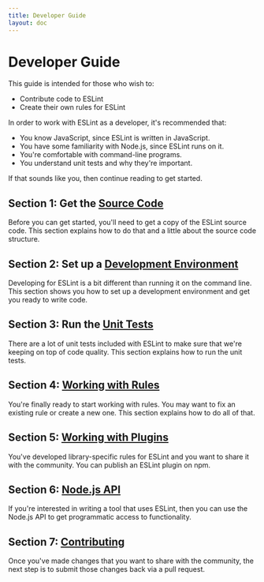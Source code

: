 ```yaml
---
title: Developer Guide
layout: doc
---
```

<!-- Note: No pull requests accepted for this file. See README.md in the root directory for details. -->

# Developer Guide

This guide is intended for those who wish to:

* Contribute code to ESLint
* Create their own rules for ESLint

In order to work with ESLint as a developer, it's recommended that:

* You know JavaScript, since ESLint is written in JavaScript.
* You have some familiarity with Node.js, since ESLint runs on it.
* You're comfortable with command-line programs.
* You understand unit tests and why they're important.

If that sounds like you, then continue reading to get started.

## Section 1: Get the [Source Code](source-code.html)

Before you can get started, you'll need to get a copy of the ESLint source code. This section explains how to do that and a little about the source code structure.

## Section 2: Set up a [Development Environment](development-environment.html)

Developing for ESLint is a bit different than running it on the command line. This section shows you how to set up a development environment and get you ready to write code.

## Section 3: Run the [Unit Tests](unit-tests.html)

There are a lot of unit tests included with ESLint to make sure that we're keeping on top of code quality. This section explains how to run the unit tests.

## Section 4: [Working with Rules](working-with-rules.html)

You're finally ready to start working with rules. You may want to fix an existing rule or create a new one. This section explains how to do all of that.

## Section 5: [Working with Plugins](working-with-plugins.html)

You've developed library-specific rules for ESLint and you want to share it with the community. You can publish an ESLint plugin on npm.

## Section 6: [Node.js API](nodejs-api.html)

If you're interested in writing a tool that uses ESLint, then you can use the Node.js API to get programmatic access to functionality.

## Section 7: [Contributing](contributing/)

Once you've made changes that you want to share with the community, the next step is to submit those changes back via a pull request.
